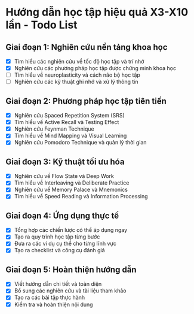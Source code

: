 # Hướng dẫn học tập hiệu quả X3-X10 lần - Todo List

## Giai đoạn 1: Nghiên cứu nền tảng khoa học
- [x] Tìm hiểu các nghiên cứu về tốc độ học tập và trí nhớ
- [x] Nghiên cứu các phương pháp học tập được chứng minh khoa học
- [ ] Tìm hiểu về neuroplasticity và cách não bộ học tập
- [ ] Nghiên cứu các kỹ thuật ghi nhớ và xử lý thông tin

## Giai đoạn 2: Phương pháp học tập tiên tiến
- [x] Nghiên cứu Spaced Repetition System (SRS)
- [x] Tìm hiểu về Active Recall và Testing Effect
- [x] Nghiên cứu Feynman Technique
- [x] Tìm hiểu về Mind Mapping và Visual Learning
- [x] Nghiên cứu Pomodoro Technique và quản lý thời gian

## Giai đoạn 3: Kỹ thuật tối ưu hóa
- [x] Nghiên cứu về Flow State và Deep Work
- [x] Tìm hiểu về Interleaving và Deliberate Practice
- [x] Nghiên cứu về Memory Palace và Mnemonics
- [x] Tìm hiểu về Speed Reading và Information Processing

## Giai đoạn 4: Ứng dụng thực tế
- [x] Tổng hợp các chiến lược có thể áp dụng ngay
- [x] Tạo ra quy trình học tập từng bước
- [x] Đưa ra các ví dụ cụ thể cho từng lĩnh vực
- [x] Tạo ra checklist và công cụ đánh giá

## Giai đoạn 5: Hoàn thiện hướng dẫn
- [x] Viết hướng dẫn chi tiết và toàn diện
- [x] Bổ sung các nghiên cứu và tài liệu tham khảo
- [x] Tạo ra các bài tập thực hành
- [x] Kiểm tra và hoàn thiện nội dung